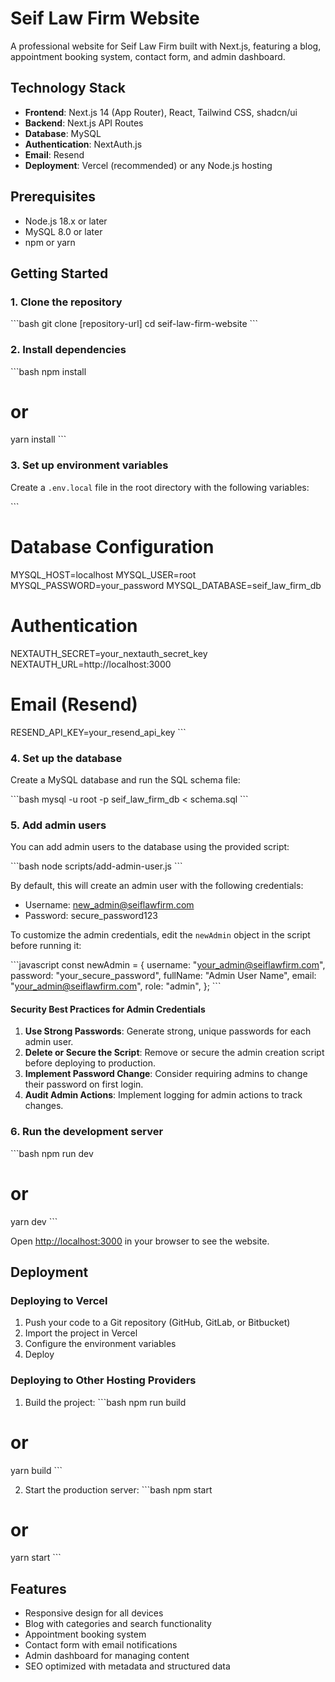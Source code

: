 # Seif Law Firm Website

A professional website for Seif Law Firm built with Next.js, featuring a blog, appointment booking system, contact form, and admin dashboard.

## Technology Stack

- **Frontend**: Next.js 14 (App Router), React, Tailwind CSS, shadcn/ui
- **Backend**: Next.js API Routes
- **Database**: MySQL
- **Authentication**: NextAuth.js
- **Email**: Resend
- **Deployment**: Vercel (recommended) or any Node.js hosting

## Prerequisites

- Node.js 18.x or later
- MySQL 8.0 or later
- npm or yarn

## Getting Started

### 1. Clone the repository

\`\`\`bash
git clone [repository-url]
cd seif-law-firm-website
\`\`\`

### 2. Install dependencies

\`\`\`bash
npm install
# or
yarn install
\`\`\`

### 3. Set up environment variables

Create a `.env.local` file in the root directory with the following variables:

\`\`\`
# Database Configuration
MYSQL_HOST=localhost
MYSQL_USER=root
MYSQL_PASSWORD=your_password
MYSQL_DATABASE=seif_law_firm_db

# Authentication
NEXTAUTH_SECRET=your_nextauth_secret_key
NEXTAUTH_URL=http://localhost:3000

# Email (Resend)
RESEND_API_KEY=your_resend_api_key
\`\`\`

### 4. Set up the database

Create a MySQL database and run the SQL schema file:

\`\`\`bash
mysql -u root -p seif_law_firm_db < schema.sql
\`\`\`

### 5. Add admin users

You can add admin users to the database using the provided script:

\`\`\`bash
node scripts/add-admin-user.js
\`\`\`

By default, this will create an admin user with the following credentials:
- Username: new_admin@seiflawfirm.com
- Password: secure_password123

To customize the admin credentials, edit the `newAdmin` object in the script before running it:

\`\`\`javascript
const newAdmin = {
  username: "your_admin@seiflawfirm.com",
  password: "your_secure_password",
  fullName: "Admin User Name",
  email: "your_admin@seiflawfirm.com",
  role: "admin",
};
\`\`\`

#### Security Best Practices for Admin Credentials

1. **Use Strong Passwords**: Generate strong, unique passwords for each admin user.
2. **Delete or Secure the Script**: Remove or secure the admin creation script before deploying to production.
3. **Implement Password Change**: Consider requiring admins to change their password on first login.
4. **Audit Admin Actions**: Implement logging for admin actions to track changes.

### 6. Run the development server

\`\`\`bash
npm run dev
# or
yarn dev
\`\`\`

Open [http://localhost:3000](http://localhost:3000) in your browser to see the website.

## Deployment

### Deploying to Vercel

1. Push your code to a Git repository (GitHub, GitLab, or Bitbucket)
2. Import the project in Vercel
3. Configure the environment variables
4. Deploy

### Deploying to Other Hosting Providers

1. Build the project:
\`\`\`bash
npm run build
# or
yarn build
\`\`\`

2. Start the production server:
\`\`\`bash
npm start
# or
yarn start
\`\`\`

## Features

- Responsive design for all devices
- Blog with categories and search functionality
- Appointment booking system
- Contact form with email notifications
- Admin dashboard for managing content
- SEO optimized with metadata and structured data

